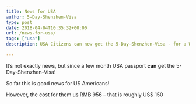 ```yaml
---
title: News for USA
author: 5-Day-Shenzhen-Visa
type: post
date: 2018-04-04T10:35:32+00:00
url: /news-for-usa/
tags: ["usa"]
description: USA Citizens can now get the 5-Day-Shenzhen-Visa - for a Whoppe RMB 956 (US$ ~150)

---
```

It&#8217;s not exactly news, but since a few month USA passport **can** get the 5-Day-Shenzhen-Visa! 

So far this is good news for US Americans!

However, the cost for them us RMB 956 &#8211; that is roughly US$ 150
